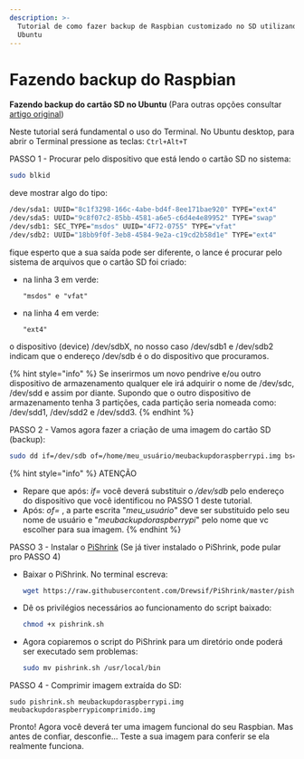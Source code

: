```yaml
---
description: >-
  Tutorial de como fazer backup de Raspbian customizado no SD utilizando o
  Ubuntu
---
```


# Fazendo backup do Raspbian

**Fazendo backup do cartão SD no Ubuntu** \(Para outras opções consultar [artigo original](https://www.htpcguides.com/easy-resize-and-back-up-raspberry-pi-sd-card-with-ubuntu/)\)  


Neste tutorial será fundamental o uso do Terminal. No Ubuntu desktop, para abrir o Terminal pressione as teclas: `Ctrl+Alt+T`



PASSO 1 - Procurar pelo dispositivo que está lendo o cartão SD no sistema:

```bash
sudo blkid
```

deve mostrar algo do tipo:

```bash
/dev/sda1: UUID="8c1f3298-166c-4abe-bd4f-8ee171bae920" TYPE="ext4" 
/dev/sda5: UUID="9c8f07c2-85bb-4581-a6e5-c6d4e4e89952" TYPE="swap" 
/dev/sdb1: SEC_TYPE="msdos" UUID="4F72-0755" TYPE="vfat" 
/dev/sdb2: UUID="18bb9f0f-3eb8-4584-9e2a-c19cd2b58d1e" TYPE="ext4"
```

fique esperto que a sua saída pode ser diferente, o lance é procurar pelo sistema de arquivos que o cartão SD foi criado:

* na linha 3 em verde:

  ```text
  "msdos" e "vfat"
  ```

* na linha 4 em verde:

  ```text
  "ext4"
  ```

o dispositivo \(device\) /dev/sdbX, no nosso caso /dev/sdb1 e /dev/sdb2 indicam que o endereço /dev/sdb é o do dispositivo que procuramos.

{% hint style="info" %}
Se inserirmos um novo pendrive e/ou outro dispositivo de armazenamento qualquer ele irá adquirir o nome de /dev/sdc, /dev/sdd e assim por diante. Supondo que o outro dispositivo de armazenamento tenha 3 partições, cada partição seria nomeada como: /dev/sdd1, /dev/sdd2 e /dev/sdd3.
{% endhint %}



PASSO 2 - Vamos agora fazer a criação de uma imagem do cartão SD \(backup\):

```bash
sudo dd if=/dev/sdb of=/home/meu_usuário/meubackupdoraspberrypi.img bs=1M
```

{% hint style="info" %}
ATENÇÃO

* Repare que após:  _if=_  você deverá substituir o _/dev/sdb_ pelo endereço do dispositivo que você identificou no PASSO 1 deste tutorial.
* Após: _of=_  , a parte escrita "_meu\_usuário"_  deve ser substituido pelo seu nome de usuário e "_meubackupdoraspberrypi_" pelo nome que vc escolher para sua imagem.
{% endhint %}



PASSO 3 - Instalar o [PiShrink](https://github.com/Drewsif/PiShrink) \(Se já tiver instalado o PiShrink, pode pular pro PASSO 4\)

* Baixar o PiShrink. No terminal escreva: 

  ```bash
  wget https://raw.githubusercontent.com/Drewsif/PiShrink/master/pishrink.sh
  ```

* Dê os privilégios necessários ao funcionamento do script baixado:

  ```bash
  chmod +x pishrink.sh
  ```

* Agora copiaremos o script do PiShrink para um diretório onde poderá ser executado sem problemas:

  ```bash
  sudo mv pishrink.sh /usr/local/bin 
  ```



PASSO 4 - Comprimir imagem extraída do SD:

```text
sudo pishrink.sh meubackupdoraspberrypi.img meubackupdoraspberrypicomprimido.img
```



Pronto! Agora você deverá ter uma imagem funcional do seu Raspbian. Mas antes de confiar, desconfie... Teste a sua imagem para conferir se ela realmente funciona.

